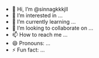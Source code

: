 - 👋 Hi, I’m @sinnagkkkjll
- 👀 I’m interested in ...
- 🌱 I’m currently learning ...
- 💞️ I’m looking to collaborate on ...
- 📫 How to reach me ...
- 😄 Pronouns: ...
- ⚡ Fun fact: ...

<!---
sinnagkkkjll/sinnagkkkjll is a ✨ special ✨ repository because its `README.md` (this file) appears on your GitHub profile.
You can click the Preview link to take a look at your changes.
--->

